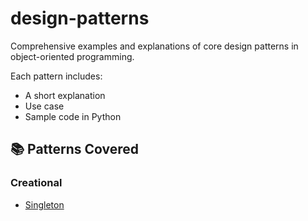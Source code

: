 # design-patterns
Comprehensive examples and explanations of core design patterns in object-oriented programming.

Each pattern includes:
- A short explanation
- Use case
- Sample code in Python

## 📚 Patterns Covered

### Creational
- [Singleton](./creational/singleton/)
